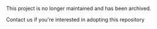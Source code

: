 This project is no longer maintained and has been archived.

Contact us if you're interested in adopting this repository
